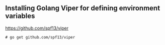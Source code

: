 ## Installing Golang Viper for defining environment variables

https://github.com/spf13/viper

```
# go get github.com/spf13/viper
```